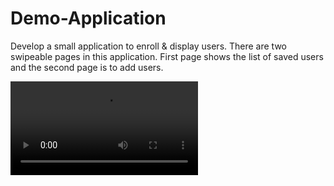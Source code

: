 # Demo-Application
Develop a small application to enroll & display users. There are two swipeable pages in this application. First page shows the list of saved users and the second page is to add users.

![Demo App](4.mov)
